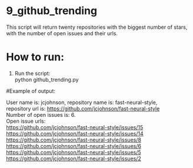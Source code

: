# 9_github_trending

This script will return twenty repositories with the biggest number of stars, <br />
with the number of open issues and their urls.<br />

# How to run:<br />
1. Run the script:<br />
python github_trending.py

#Example of output:

User name is: jcjohnson, repository name is: fast-neural-style,<br />
repository url is: https://github.com/jcjohnson/fast-neural-style<br />
Number of open issues is: 6.<br />
Open issue urls:<br />
https://github.com/jcjohnson/fast-neural-style/issues/15<br />
https://github.com/jcjohnson/fast-neural-style/issues/14<br />
https://github.com/jcjohnson/fast-neural-style/issues/8<br />
https://github.com/jcjohnson/fast-neural-style/issues/6<br />
https://github.com/jcjohnson/fast-neural-style/issues/5<br />
https://github.com/jcjohnson/fast-neural-style/issues/2<br />
